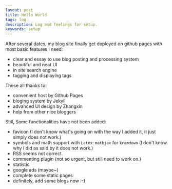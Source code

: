 ```yaml
---
layout: post
title: Hello World
tags: log
description: Log and feelings for setup.
keywords: setup
--- 
```


After several dates, my blog site finally get deployed on github pages with most basic features I need:

- clear and essay to use blog posting and processing system
- beautiful and neat UI
- in site search engine
- tagging and displaying tags
  

These all thanks to:

- convenient host by Github Pages
- bloging system by Jekyll
- advanced UI design by Zhangxin
- help from other nice bloggers

Still, Some functionalities have not been added:

- favicon (I don't know what's going on with the way I added it, it just simply does not work.)
- symbols and math support with `Latex`: `mathjax` for `kramdown` (I don't know why I did as said by it does not work.)
- RSS seems not correct.
- commenting plugin (not so urgent, but still need to work on.)
- statistic
- google ads (maybe~)
- complete some static pages
- definitely, add some blogs now :-)
